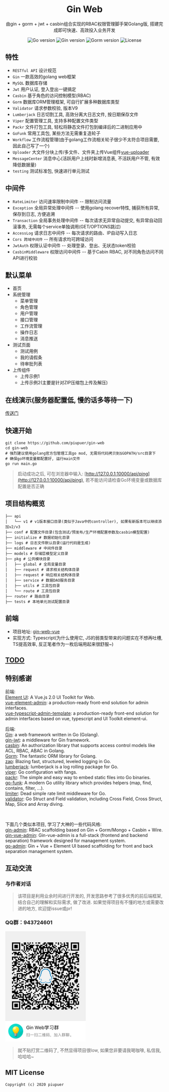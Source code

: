 <h1 align="center">Gin Web</h1>

<div align="center">
由gin + gorm + jwt + casbin组合实现的RBAC权限管理脚手架Golang版, 搭建完成即可快速、高效投入业务开发
<p align="center">
<img src="https://img.shields.io/github/go-mod/go-version/piupuer/gin-web" alt="Go version"/>
<img src="https://img.shields.io/badge/Gin-1.6.2-brightgreen" alt="Gin version"/>
<img src="https://img.shields.io/badge/Gorm-1.9.12-brightgreen" alt="Gorm version"/>
<img src="https://img.shields.io/github/license/piupuer/gin-web" alt="License"/>
</p>
</div>

## 特性

- `RESTful API` 设计规范
- `Gin` 一款高效的golang web框架
- `MySQL` 数据库存储
- `Jwt` 用户认证, 登入登出一键搞定
- `Casbin` 基于角色的访问控制模型(RBAC)
- `Gorm` 数据库ORM管理框架, 可自行扩展多种数据库类型
- `Validator` 请求参数校验, 版本V9
- `Lumberjack` 日志切割工具, 高效分离大日志文件, 按日期保存文件
- `Viper` 配置管理工具, 支持多种配置文件类型
- `Packr` 文件打包工具, 轻松将静态文件打包到编译后的二进制应用中
- `GoFunk` 常用工具包, 某些方法无需重复造轮子
- `Workflow` 工作流程管理(由于golang工作流相关轮子很少不太符合项目需要, 因此自己写了一个)
- `Uploader` 大文件分块上传/多文件、文件夹上传Vue组件[vue-uploader](https://github.com/simple-uploader/vue-uploader/)
- `MessageCenter` 消息中心(活跃用户上线时新增消息表, 不活跃用户不管, 有效降低数据量)
- `testing` 测试标准包, 快速进行单元测试

## 中间件

- `RateLimiter` 访问速率限制中间件 -- 限制访问流量
- `Exception` 全局异常处理中间件 -- 使用golang recover特性, 捕获所有异常, 保存到日志, 方便追溯
- `Transaction` 全局事务处理中间件 -- 每次请求无异常自动提交, 有异常自动回滚事务, 无需每个service单独调用(GET/OPTIONS跳过)
- `AccessLog` 请求日志中间件 -- 每次请求的路由、IP自动写入日志
- `Cors 跨域中间件` -- 所有请求均可跨域访问
- `JwtAuth` 权限认证中间件 -- 处理登录、登出、无状态token校验
- `CasbinMiddleware` 权限访问中间件 -- 基于Cabin RBAC, 对不同角色访问不同API进行校验


## 默认菜单

- 首页
- 系统管理
  - 菜单管理
  - 角色管理
  - 用户管理
  - 接口管理
  - 工作流管理
  - 操作日志
  - 消息推送
- 测试页面
  - 测试用例
  - 我的请假条
  - 待审批列表
- 上传组件
  - 上传示例1
  - 上传示例2(主要是针对ZIP压缩包上传及解压)

## 在线演示(服务器配置低, 慢的话多等待一下)

[传送门](http://106.75.132.201/)

## 快速开始

```
git clone https://github.com/piupuer/gin-web
cd gin-web
# 强烈建议使用golang官方包管理工具go mod, 无需将代码拷贝到$GOPATH/src目录下
# 确保go环境变量都配置好, 运行main文件
go run main.go
```

> 启动成功之后, 可在浏览器中输入: [http://127.0.0.1:10000/api/ping](http://127.0.0.1:10000/api/ping), 若不能访问请检查Go环境变量或数据库配置是否正确


## 项目结构概览

```
├── api
│   └── v1 # v1版本接口目录(类似于Java中的controller), 如果有新版本可以继续添加v2/v3
├── conf # 配置文件目录(包含测试/预发布/生产环境配置参数及casbin模型配置)
├── initialize # 数据初始化目录
├── logs # 日志文件默认目录(运行代码是生成)
├── middleware # 中间件目录
├── models # 存储层模型定义目录
├── pkg # 公共模块目录
│   ├── global # 全局变量目录
│   ├── request # 请求相关结构体目录
│   ├── request # 响应相关结构体目录
│   ├── service # 数据DAO服务目录
│   ├── utils # 工具包目录
│   └── route # 工具包目录
├── router # 路由目录
├── tests # 本地单元测试配置目录
```

## 前端

- 项目地址: [gin-web-vue](https://github.com/piupuer/gin-web-vue)
- 实现方式: Typescript(为什么使用它, JS的弱类型带来的问题实在不想再吐槽, TS提高效率, 反正笔者作为一枚后端用起来很舒服~)

## [TODO](https://github.com/piupuer/gin-web/blob/master/TODO.md)

## 特别感谢

前端: 
<br/>
[Element UI](https://github.com/ElemeFE/element): A Vue.js 2.0 UI Toolkit for Web.
<br/>
[vue-element-admin](https://github.com/PanJiaChen/vue-element-admin): a production-ready front-end solution for admin interfaces.
<br/>
[vue-typescript-admin-template](https://github.com/Armour/vue-typescript-admin-template): a production-ready front-end solution for admin interfaces based on vue, typescript and UI Toolkit element-ui.
<br/>

后端:
<br/>
[Gin](https://github.com/gin-gonic/gin): a web framework written in Go (Golang).
<br/>
[gin-jwt](https://github.com/appleboy/gin-jwt): a middleware for Gin framework.
<br/>
[casbin](https://github.com/casbin/casbin): An authorization library that supports access control models like ACL, RBAC, ABAC in Golang.
<br/>
[Gorm](https://github.com/jinzhu/gorm): The fantastic ORM library for Golang.
<br/>
[zap](https://github.com/uber-go/zap): Blazing fast, structured, leveled logging in Go.
<br/>
[lumberjack](https://github.com/natefinch/lumberjack): lumberjack is a log rolling package for Go.
<br/>
[viper](https://github.com/spf13/viper): Go configuration with fangs.
<br/>
[packr](https://github.com/gobuffalo/packr): The simple and easy way to embed static files into Go binaries.
<br/>
[go-funk](https://github.com/thoas/go-funk): A modern Go utility library which provides helpers (map, find, contains, filter, ...).
<br/>
[limiter](https://github.com/ulule/limiter): Dead simple rate limit middleware for Go.
<br/>
[validator](https://github.com/go-playground/validator): Go Struct and Field validation, including Cross Field, Cross Struct, Map, Slice and Array diving.

<br/>

下面几个类似本项目, 学习了大神的一些代码风格:
<br/>
[gin-admin](https://github.com/LyricTian/gin-admin): RBAC scaffolding based on Gin + Gorm/Mongo + Casbin + Wire.
<br/>
[gin-vue-admin](https://github.com/flipped-aurora/gin-vue-admin): Gin-vue-admin is a full-stack (frontend and backend separation) framework designed for management system.
<br/>
[go-admin](https://github.com/wenjianzhang/go-admin): Gin + Vue + Element UI based scaffolding for front and back separation management system.

## 互动交流

### 与作者对话

> 该项目是利用业余时间进行开发的, 开发思路参考了很多优秀的前后端框架, 结合自己的理解和实际需求, 做了改进.
> 如果觉得项目有不懂的地方或需要改进的地方, 欢迎提issue或pr!

### QQ群：943724601

<img src="https://github.com/piupuer/gin-web-images/blob/master/contact/qq_group.jpeg?raw=true" width="256" alt="QQ群" />

> 就不贴打赏二维码了, 不然显得项目很low, 如果您非要请我喝咖啡, 私信我, 哈哈哈~

## MIT License

    Copyright (c) 2020 piupuer

